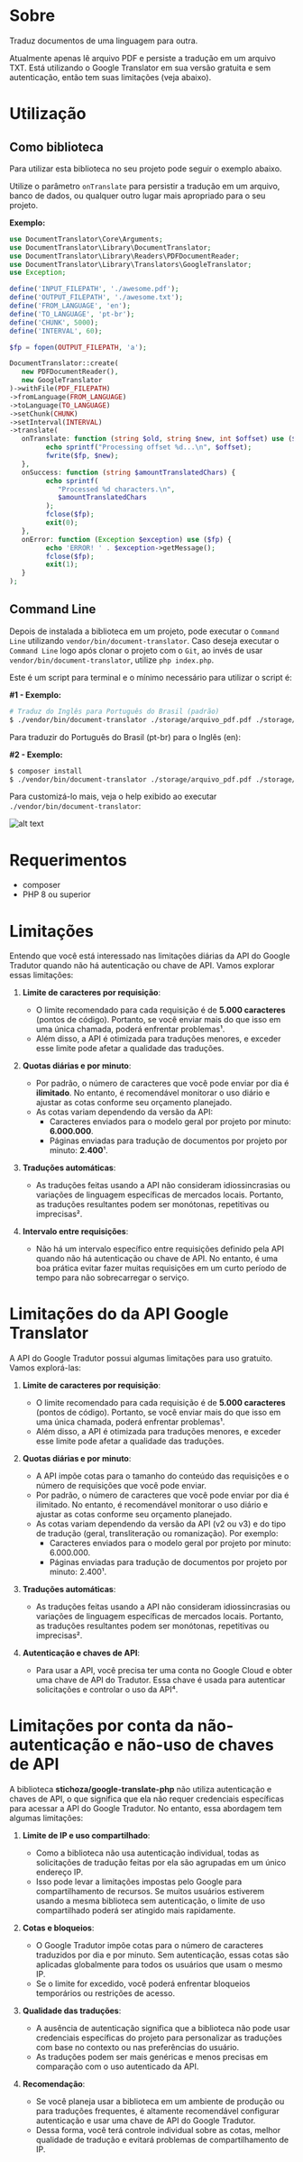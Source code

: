 # Sobre

Traduz documentos de uma linguagem para outra.

Atualmente apenas lê arquivo PDF e persiste a tradução em um arquivo TXT.
Está utilizando o Google Translator em sua versão gratuita e sem autenticação, então tem suas limitações (veja abaixo).

# Utilização

## Como biblioteca

Para utilizar esta biblioteca no seu projeto pode seguir o exemplo abaixo.

Utilize o parâmetro `onTranslate` para persistir a tradução em um arquivo, banco de dados, ou qualquer outro lugar mais apropriado para o seu projeto.

**Exemplo:**

```php
use DocumentTranslator\Core\Arguments;
use DocumentTranslator\Library\DocumentTranslator;
use DocumentTranslator\Library\Readers\PDFDocumentReader;
use DocumentTranslator\Library\Translators\GoogleTranslator;
use Exception;

define('INPUT_FILEPATH', './awesome.pdf');
define('OUTPUT_FILEPATH', './awesome.txt');
define('FROM_LANGUAGE', 'en');
define('TO_LANGUAGE', 'pt-br');
define('CHUNK', 5000);
define('INTERVAL', 60);

$fp = fopen(OUTPUT_FILEPATH, 'a');

DocumentTranslator::create(
   new PDFDocumentReader(),
   new GoogleTranslator
)->withFile(PDF_FILEPATH)
->fromLanguage(FROM_LANGUAGE)
->toLanguage(TO_LANGUAGE)
->setChunk(CHUNK)
->setInterval(INTERVAL)
->translate(
   onTranslate: function (string $old, string $new, int $offset) use ($fp) {
         echo sprintf("Processing offset %d...\n", $offset);
         fwrite($fp, $new);
   },
   onSuccess: function (string $amountTranslatedChars) {
         echo sprintf(
            "Processed %d characters.\n",
            $amountTranslatedChars
         );
         fclose($fp);
         exit(0);
   },
   onError: function (Exception $exception) use ($fp) {
         echo 'ERROR! ' . $exception->getMessage();
         fclose($fp);
         exit(1);
   }
);

```

## Command Line

Depois de instalada a biblioteca em um projeto, pode executar o `Command Line` utilizando `vendor/bin/document-translator`.
Caso deseja executar o `Command Line` logo após clonar o projeto com o `Git`, ao invés de usar `vendor/bin/document-translator`, utilize `php index.php`.

Este é um script para terminal e o mínimo necessário para utilizar o script é:

**#1 - Exemplo:**

```bash
# Traduz do Inglês para Português do Brasil (padrão)
$ ./vendor/bin/document-translator ./storage/arquivo_pdf.pdf ./storage/arquivo_traduzido.txt
```

Para traduzir do Português do Brasil (pt-br) para o Inglês (en):

**#2 - Exemplo:**

```bash
$ composer install
$ ./vendor/bin/document-translator ./storage/arquivo_pdf.pdf ./storage/arquivo_traduzido.txt --from=pt-br --to=en
```

Para customizá-lo mais, veja o help exibido ao executar `./vendor/bin/document-translator`:

![alt text](help.png)


# Requerimentos

- composer
- PHP 8 ou superior

# Limitações

Entendo que você está interessado nas limitações diárias da API do Google Tradutor quando não há autenticação ou chave de API. Vamos explorar essas limitações:

1. **Limite de caracteres por requisição**:
   - O limite recomendado para cada requisição é de **5.000 caracteres** (pontos de código). Portanto, se você enviar mais do que isso em uma única chamada, poderá enfrentar problemas¹.
   - Além disso, a API é otimizada para traduções menores, e exceder esse limite pode afetar a qualidade das traduções.

2. **Quotas diárias e por minuto**:
   - Por padrão, o número de caracteres que você pode enviar por dia é **ilimitado**. No entanto, é recomendável monitorar o uso diário e ajustar as cotas conforme seu orçamento planejado.
   - As cotas variam dependendo da versão da API:
     - Caracteres enviados para o modelo geral por projeto por minuto: **6.000.000**.
     - Páginas enviadas para tradução de documentos por projeto por minuto: **2.400**¹.

3. **Traduções automáticas**:
   - As traduções feitas usando a API não consideram idiossincrasias ou variações de linguagem específicas de mercados locais. Portanto, as traduções resultantes podem ser monótonas, repetitivas ou imprecisas².

4. **Intervalo entre requisições**:
   - Não há um intervalo específico entre requisições definido pela API quando não há autenticação ou chave de API. No entanto, é uma boa prática evitar fazer muitas requisições em um curto período de tempo para não sobrecarregar o serviço.


# Limitações do da API Google Translator

A API do Google Tradutor possui algumas limitações para uso gratuito. Vamos explorá-las:

1. **Limite de caracteres por requisição**:
   - O limite recomendado para cada requisição é de **5.000 caracteres** (pontos de código). Portanto, se você enviar mais do que isso em uma única chamada, poderá enfrentar problemas¹.
   - Além disso, a API é otimizada para traduções menores, e exceder esse limite pode afetar a qualidade das traduções.

2. **Quotas diárias e por minuto**:
   - A API impõe cotas para o tamanho do conteúdo das requisições e o número de requisições que você pode enviar.
   - Por padrão, o número de caracteres que você pode enviar por dia é ilimitado. No entanto, é recomendável monitorar o uso diário e ajustar as cotas conforme seu orçamento planejado.
   - As cotas variam dependendo da versão da API (v2 ou v3) e do tipo de tradução (geral, transliteração ou romanização). Por exemplo:
     - Caracteres enviados para o modelo geral por projeto por minuto: 6.000.000.
     - Páginas enviadas para tradução de documentos por projeto por minuto: 2.400¹.

3. **Traduções automáticas**:
   - As traduções feitas usando a API não consideram idiossincrasias ou variações de linguagem específicas de mercados locais. Portanto, as traduções resultantes podem ser monótonas, repetitivas ou imprecisas².

4. **Autenticação e chaves de API**:
   - Para usar a API, você precisa ter uma conta no Google Cloud e obter uma chave de API do Tradutor. Essa chave é usada para autenticar solicitações e controlar o uso da API⁴.


# Limitações por conta da não-autenticação e não-uso de chaves de API

A biblioteca **stichoza/google-translate-php** não utiliza autenticação e chaves de API, o que significa que ela não requer credenciais específicas para acessar a API do Google Tradutor. No entanto, essa abordagem tem algumas limitações:

1. **Limite de IP e uso compartilhado**:
   - Como a biblioteca não usa autenticação individual, todas as solicitações de tradução feitas por ela são agrupadas em um único endereço IP.
   - Isso pode levar a limitações impostas pelo Google para compartilhamento de recursos. Se muitos usuários estiverem usando a mesma biblioteca sem autenticação, o limite de uso compartilhado poderá ser atingido mais rapidamente.

2. **Cotas e bloqueios**:
   - O Google Tradutor impõe cotas para o número de caracteres traduzidos por dia e por minuto. Sem autenticação, essas cotas são aplicadas globalmente para todos os usuários que usam o mesmo IP.
   - Se o limite for excedido, você poderá enfrentar bloqueios temporários ou restrições de acesso.

3. **Qualidade das traduções**:
   - A ausência de autenticação significa que a biblioteca não pode usar credenciais específicas do projeto para personalizar as traduções com base no contexto ou nas preferências do usuário.
   - As traduções podem ser mais genéricas e menos precisas em comparação com o uso autenticado da API.

4. **Recomendação**:
   - Se você planeja usar a biblioteca em um ambiente de produção ou para traduções frequentes, é altamente recomendável configurar autenticação e usar uma chave de API do Google Tradutor.
   - Dessa forma, você terá controle individual sobre as cotas, melhor qualidade de tradução e evitará problemas de compartilhamento de IP.